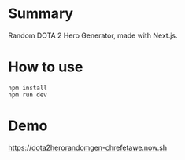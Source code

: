 # Summary
Random DOTA 2 Hero Generator, made with Next.js.

# How to use
```shell
npm install
npm run dev
```

# Demo
https://dota2herorandomgen-chrefetawe.now.sh
